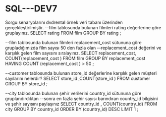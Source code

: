 # SQL---DEV7
Sorgu senaryolarını dvdrental örnek veri tabanı üzerinden gerçekleştirilmiştir.
--film tablosunda bulunan filmleri rating değerlerine göre gruplayınız.
SELECT rating  FROM film
GROUP BY rating ;

--film tablosunda bulunan filmleri replacement_cost sütununa göre grupladığımızda film sayısı 50 den fazla olan 
--replacement_cost değerini ve karşılık gelen film sayısını sıralayınız.
SELECT replacement_cost, COUNT(replacement_cost ) FROM film
GROUP BY replacement_cost  
HAVING COUNT (replacement_cost ) > 50 ;

--customer tablosunda bulunan store_id değerlerine karşılık gelen müşteri sayılarını nelerdir? 
SELECT  store_id ,COUNT(store_id ) FROM customer
GROUP BY store_id ;

--city tablosunda bulunan şehir verilerini country_id sütununa göre gruplandırdıktan
--sonra en fazla şehir sayısı barındıran country_id bilgisini ve şehir sayısını paylaşınız
SELECT country_id , COUNT(country_id) FROM city
GROUP BY country_id 
ORDER BY  (country_id) DESC 
LIMIT 1 ;
